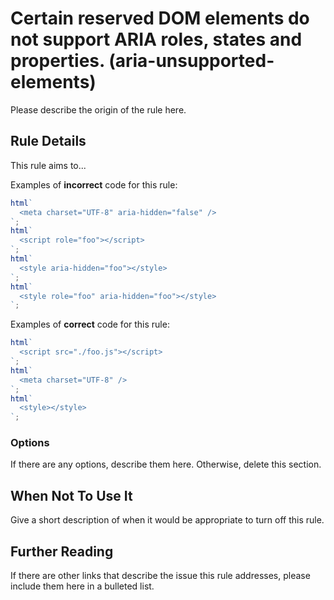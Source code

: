 # Certain reserved DOM elements do not support ARIA roles, states and properties. (aria-unsupported-elements)

Please describe the origin of the rule here.

## Rule Details

This rule aims to...

Examples of **incorrect** code for this rule:

```js
html`
  <meta charset="UTF-8" aria-hidden="false" />
`;
html`
  <script role="foo"></script>
`;
html`
  <style aria-hidden="foo"></style>
`;
html`
  <style role="foo" aria-hidden="foo"></style>
`;
```

Examples of **correct** code for this rule:

```js
html`
  <script src="./foo.js"></script>
`;
html`
  <meta charset="UTF-8" />
`;
html`
  <style></style>
`;
```

### Options

If there are any options, describe them here. Otherwise, delete this section.

## When Not To Use It

Give a short description of when it would be appropriate to turn off this rule.

## Further Reading

If there are other links that describe the issue this rule addresses, please include them here in a bulleted list.
